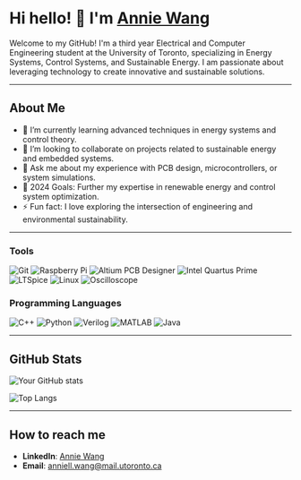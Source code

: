 # Hi hello! 👋 I'm [Annie Wang](https://anniew5.github.io/index.html)


Welcome to my GitHub! I'm a third year Electrical and Computer Engineering student at the University of Toronto, specializing in Energy Systems, Control Systems, and Sustainable Energy. I am passionate about leveraging technology to create innovative and sustainable solutions. 

---

## About Me

- 🌱 I’m currently learning advanced techniques in energy systems and control theory.
- 👯 I’m looking to collaborate on projects related to sustainable energy and embedded systems.
- 💬 Ask me about my experience with PCB design, microcontrollers, or system simulations.
- 🥅 2024 Goals: Further my expertise in renewable energy and control system optimization.
- ⚡ Fun fact: I love exploring the intersection of engineering and environmental sustainability.

---

### Tools

![Git](https://img.shields.io/badge/-Git-orange?style=flat&logo=git&logoColor=white)
![Raspberry Pi](https://img.shields.io/badge/-Raspberry_Pi-red?style=flat&logo=raspberry-pi&logoColor=white)
![Altium PCB Designer](https://img.shields.io/badge/-Altium_PCB_Designer-blue?style=flat)
![Intel Quartus Prime](https://img.shields.io/badge/-Intel_Quartus_Prime-green?style=flat)
![LTSpice](https://img.shields.io/badge/-LTSpice-yellow?style=flat)
![Linux](https://img.shields.io/badge/-Linux-black?style=flat&logo=linux&logoColor=white)
![Oscilloscope](https://img.shields.io/badge/-Oscilloscope-purple?style=flat)

### Programming Languages

![C++](https://img.shields.io/badge/-C++-00599C?style=flat&logo=c%2B%2B&logoColor=white)
![Python](https://img.shields.io/badge/-Python-blue?style=flat&logo=python&logoColor=white)
![Verilog](https://img.shields.io/badge/-Verilog-green?style=flat)
![MATLAB](https://img.shields.io/badge/-MATLAB-orange?style=flat&logo=matlab)
![Java](https://img.shields.io/badge/-Java-red?style=flat&logo=java)

---

## GitHub Stats

![Your GitHub stats](https://github-readme-stats.vercel.app/api?username=anniew5&show_icons=true&hide_border=true&theme=radical)

![Top Langs](https://github-readme-stats.vercel.app/api/top-langs/?username=anniew5&layout=compact&theme=radical)

---

## How to reach me

- **LinkedIn**: [Annie Wang](https://www.linkedin.com/in/annie-wang123/)
- **Email**: [anniell.wang@mail.utoronto.ca](mailto:anniell.wang@mail.utoronto.ca)



<br />





